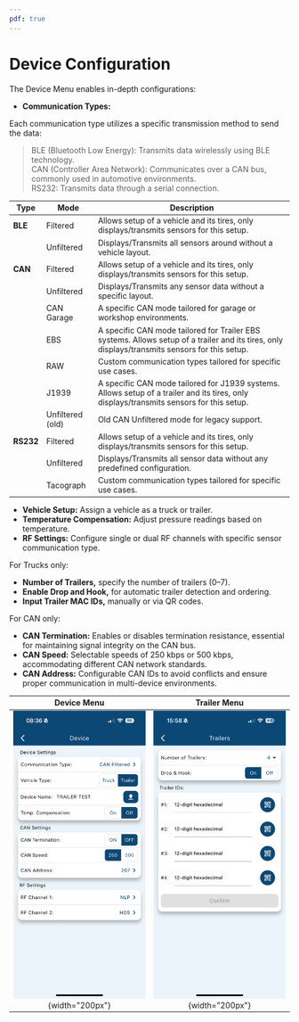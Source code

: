 ```yaml
---
pdf: true
---
```

# Device Configuration

The Device Menu enables in-depth configurations:

- **Communication Types:**

Each communication type utilizes a specific transmission method to send the data:

>BLE (Bluetooth Low Energy): Transmits data wirelessly using BLE technology.  
CAN (Controller Area Network): Communicates over a CAN bus, commonly used in automotive environments.  
RS232: Transmits data through a serial connection.

| **Type**       | **Mode**      | **Description**|
|-----------------|--------------|----------------------------------|
| **BLE**         | Filtered      | Allows setup of a vehicle and its tires, only displays/transmits sensors for this setup.  |
|                 | Unfiltered    | Displays/Transmits all sensors around without a vehicle layout.                          |
| **CAN**         | Filtered      | Allows setup of a vehicle and its tires, only displays/transmits sensors for this setup.        |
|                 | Unfiltered    | Displays/Transmits any sensor data without a specific layout.                            |
|                 | CAN Garage    | A specific CAN mode tailored for garage or workshop environments.|
|                 | EBS    | A specific CAN mode tailored for Trailer EBS systems. Allows setup of a trailer and its tires, only displays/transmits sensors for this setup.|
|                 | RAW    | Custom communication types tailored for specific use cases.|
|                 | J1939    | A specific CAN mode tailored for J1939 systems. Allows setup of a trailer and its tires, only displays/transmits sensors for this setup.|
|                 | Unfiltered (old)    | Old CAN Unfiltered mode for legacy support.|
| **RS232**       | Filtered      | Allows setup of a vehicle and its tires, only displays/transmits sensors for this setup.|
|                 | Unfiltered    | Displays/Transmits all sensor data without any predefined configuration.|
|                 | Tacograph    | Custom communication types tailored for specific use cases.  |

- **Vehicle Setup:** Assign a vehicle as a truck or trailer.
- **Temperature Compensation:** Adjust pressure readings based on temperature.
- **RF Settings:** Configure single or dual RF channels with specific sensor communication type.

For Trucks only:

- **Number of Trailers,** specify the number of trailers (0–7).
- **Enable Drop and Hook,** for automatic trailer detection and ordering.
- **Input Trailer MAC IDs,** manually or via QR codes.

For CAN only:

- **CAN Termination:** Enables or disables termination resistance, essential for maintaining signal integrity on the CAN bus.
- **CAN Speed:** Selectable speeds of 250 kbps or 500 kbps, accommodating different CAN network standards.
- **CAN Address:** Configurable CAN IDs to avoid conflicts and ensure proper communication in multi-device environments.

| **Device Menu**       | **Trailer Menu**     |
|:----------------------:|:--------------------:|
| ![Update Menu](images/device_menu.PNG){width="200px"} | ![Confirm Update](images/trailer_menu.PNG){width="200px"} |
